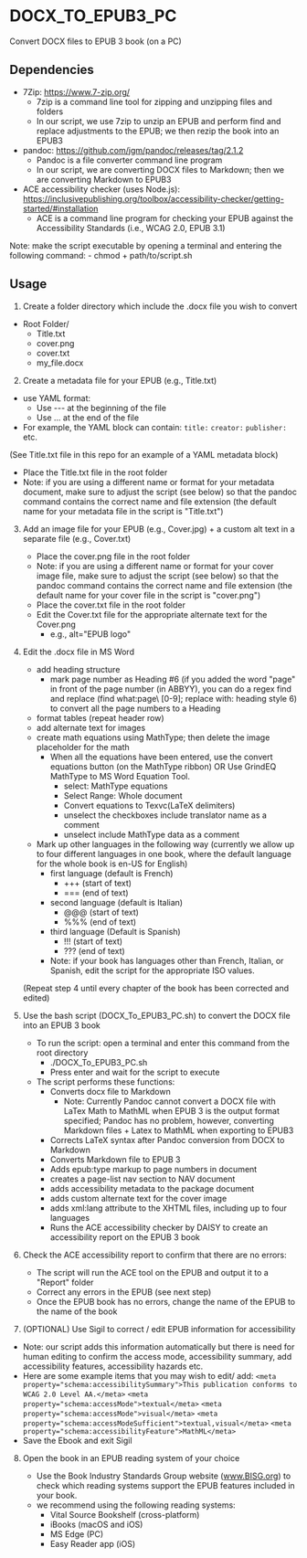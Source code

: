 # DOCX_TO_EPUB3_PC
Convert DOCX files to EPUB 3 book (on a PC)

## Dependencies

- 7Zip: https://www.7-zip.org/
	- 7zip is a command line tool for zipping and unzipping files and folders
	- In our script, we use 7zip to unzip an EPUB and perform find and replace adjustments to the EPUB; we then rezip the book into an EPUB3
- pandoc: https://github.com/jgm/pandoc/releases/tag/2.1.2
	- Pandoc is a file converter command line program
	- In our script, we are converting DOCX files to Markdown; then we are converting Markdown to EPUB3
- ACE accessibility checker (uses Node.js): https://inclusivepublishing.org/toolbox/accessibility-checker/getting-started/#installation
	- ACE is a command line program for checking your EPUB against the Accessibility Standards (i.e., WCAG 2.0, EPUB 3.1)

Note: make the script executable by opening a terminal and entering the following command:
		- chmod + path/to/script.sh

## Usage

1. Create a folder directory which include the .docx file you wish to convert

- Root Folder/
	- Title.txt
	- cover.png
	- cover.txt
	- my_file.docx

2. Create a metadata file for your EPUB (e.g., Title.txt)

- use YAML format:
	- Use --- at the beginning of the file
	- Use ... at the end of the file
- For example, the YAML block can contain:
`title:`
`creator:`
`publisher:` etc.

(See Title.txt file in this repo for an example of a YAML metadata block)

- Place the Title.txt file in the root folder
- Note: if you are using a different name or format for your metadata document, make sure to adjust the script (see below) so that the pandoc command contains the correct name and file extension (the default name for your metadata file in the script is "Title.txt")

3. Add an image file for your EPUB (e.g., Cover.jpg) + a custom alt text in a separate file (e.g., Cover.txt)
	- Place the cover.png file in the root folder
	- Note: if you are using a different name or format for your cover image file, make sure to adjust the script (see below) so that the pandoc command contains the correct name and file extension (the default name for your cover file in the script is "cover.png")
	- Place the cover.txt file in the root folder
	- Edit the Cover.txt file for the appropriate alternate text for the Cover.png
		- e.g., alt="EPUB logo"

4. Edit the .docx file in MS Word

	- add heading structure
		- mark page number as Heading #6 (if you added the word "page" in front of the page number (in ABBYY), you can do a regex find and replace (find what:page\ [0-9]; replace with: heading style 6) to convert all the page numbers to a Heading
	- format tables (repeat header row)
	- add alternate text for images
	- create math equations using MathType; then delete the image placeholder for the math
		- When all the equations have been entered, use the convert equations button (on the MathType ribbon) OR Use GrindEQ MathType to MS Word Equation Tool.
			- select: MathType equations
			- Select Range: Whole document
			- Convert equations to Texvc(LaTeX delimiters)
			- unselect the checkboxes include translator name as a comment
			- unselect include MathType data as a comment
	- Mark up other languages in the following way (currently we allow up to four different languages in one book, where the default language for the whole book is en-US for English)
		- first language (default is French)
			- +++ (start of text)
			- === (end of text)
		- second language (default is Italian)
			- @@@ (start of text)
			- %%% (end of text)
		- third language (Default is Spanish)
			- !!! (start of text)
			- ??? (end of text)
		- Note: if your book has languages other than French, Italian, or Spanish, edit the script for the appropriate ISO values.

	(Repeat step 4 until every chapter of the book has been corrected and edited)

5. Use the bash script (DOCX_To_EPUB3_PC.sh) to convert the DOCX file into an EPUB 3 book

	- To run the script: open a terminal and enter this command from the root directory
		- ./DOCX_To_EPUB3_PC.sh
		- Press enter and wait for the script to execute
	- The script performs these functions:
		- Converts docx file to Markdown 
			- Note: Currently Pandoc cannot convert a DOCX file with LaTex Math to MathML when EPUB 3 is the output format specified; Pandoc has no problem, however, converting Markdown files + Latex to MathML when exporting to EPUB3
		- Corrects LaTeX syntax after Pandoc conversion from DOCX to Markdown
		- Converts Markdown file to EPUB 3
		- Adds epub:type markup to page numbers in document
		- creates a page-list nav section to NAV document
		- adds accessibility metadata to the package document
		- adds custom alternate text for the cover image
		- adds xml:lang attribute to the XHTML files, including up to four languages
		- Runs the ACE accessibility checker by DAISY to create an accessibility report on the EPUB 3 book

6. Check the ACE accessibility report to confirm that there are no errors:

	- The script will run the ACE tool on the EPUB and output it to a "Report" folder
	- Correct any errors in the EPUB (see next step)
	- Once the EPUB book has no errors, change the name of the EPUB to the name of the book
	
7. (OPTIONAL) Use Sigil to correct / edit EPUB information for accessibility 

- Note: our script adds this information automatically but there is need for human editing to confirm the access mode, accessibility summary, add accessibility features, accessibility hazards etc.
- Here are some example items that you may wish to edit/ add:
`<meta property="schema:accessibilitySummary">This publication conforms to WCAG 2.0 Level AA.</meta>`
`<meta property="schema:accessMode">textual</meta>`
`<meta property="schema:accessMode">visual</meta>`
`<meta property="schema:accessModeSufficient">textual,visual</meta>`
`<meta property="schema:accessibilityFeature">MathML</meta>`
- Save the Ebook and exit Sigil
	
8. Open the book in an EPUB reading system of your choice

	- Use the Book Industry Standards Group website (www.BISG.org) to check which reading systems support the EPUB features included in your book.
	- we recommend using the following reading systems:
		- Vital Source Bookshelf (cross-platform)
		- iBooks (macOS and iOS)
		- MS Edge (PC)
		- Easy Reader app (iOS)
